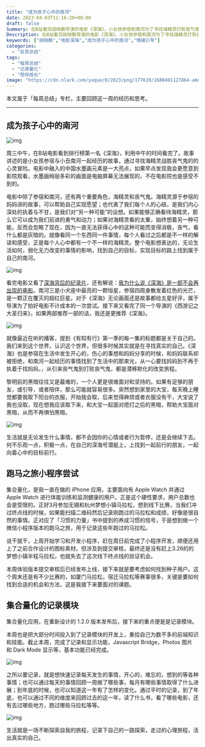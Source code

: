 ```yaml
---
title: "成为孩子心中的南河"
date: 2023-04-03T11:16:20+08:00
draft: false
Summary: 在B站看完田晓鹏导演的电影《深海》，小女孩参宿和南河为了寻找海精灵打败丧气鬼的冒险之旅。想到了家里的大宝，每天晚上睡觉都要让我取下阳台的衣服，一开始我会，后来觉得麻烦或者衣服没有干，即使大宝说了我也没取，现在想想是我错了，我应该取下来，成为孩子心中的南河，帮助大宝面对黑暗，以后也能从心底不再害怕黑暗。
Description: 在B站看完田晓鹏导演的电影《深海》，小女孩参宿和南河为了寻找海精灵打败丧气鬼的冒险之旅。想到了家里的大宝，每天晚上睡觉都要让我取下阳台的衣服，一开始我会，后来觉得麻烦或者衣服没有干，即使大宝说了我也没取，现在想想是我错了，我应该取下来，成为孩子心中的南河，帮助大宝面对黑暗，以后也能从心底不再害怕黑暗。
keywords: ["田晓鹏","电影深海","成为孩子心中的南河","情绪引导"]
categories:
  - "反思总结"
tags:
  - "每周总结"
  - "记录量化"
  - "陪伴成长"
image: "https://cdn.nlark.com/yuque/0/2023/png/177619/1680491127864-a6d44aa0-a456-40b5-aa60-62c744f9d88c.png"
---
```


本文属于「每周总结」专栏，主要回顾这一周的经历和思考。

---

## 成为孩子心中的南河

![img](https://cdn.nlark.com/yuque/0/2023/png/177619/1680491127864-a6d44aa0-a456-40b5-aa60-62c744f9d88c.png)

周三中午，在B站电影看到排行榜第一名《深海》，利用中午的时间看完了。故事讲述的是小女孩参宿与小丑南河一起经历的故事，通过寻找海精灵战胜丧气鬼的的心灵冒险。电影中融入的中国水墨画元素是一大亮点，如果早点发现我会更愿意到影院观看，水墨画绚丽多彩的画面是电脑屏幕无法展现的，不在电影院也是感受不到的。

电影中除了参宿和南河，还有两个重要角色，海精灵和丧气鬼。海精灵源于参宿的妈妈讲的故事，可以帮助自己实现愿望；也代表了我们每个人的心结，是我们内心深处的执着与不甘，是我们对“另一种可能”的设想。如果能够正确看待海精灵，那么它可以成为我们前进的勇气和动力；如果对海精灵看的太重，始终想着另一种可能，反而会忽略了现在，因为一直无法获得心中的这种可能而变得消极，丧气，看什么都是灰暗的。就像看同一个东西同一件事情，每个人看过之后都是不一样的解读和感受，正是每个人心中都有一个不一样的海精灵。整个电影想表达的，无论生活如何，弱化无力改变的事情的影响，找到自己的目标，实现目标的路上找到属于自己的南河。

![img](https://cdn.nlark.com/yuque/0/2023/jpeg/177619/1680485318278-485cc020-f3a8-4bfe-9a5c-23f784952a4a.jpeg)

看完电影又看了[深海背后的纪录片](https://www.bilibili.com/bangumi/play/ep731502)，还有解说：[我为什么说《深海》是一部不会再出现的电影](https://www.bilibili.com/video/BV1kA411r74z)。南河三是小犬座中最亮的一颗恒星，参宿四周身散发着红色的光芒，是一颗正在覆灭的超红巨星。对于《深海》无论画面还是故事都给五星好评，属于导演为了拍好电影不计成本的一次尝试。接下来又看完了同一个导演的《西游记之大圣归来》，如果两部推荐一部的话，我还是更推荐《深海》。

![img](https://cdn.nlark.com/yuque/0/2023/png/177619/1680486412993-ea063d21-6564-457d-8360-8e8a22604c6f.png)

就像最近在听的播客，提到《有知有行》第一季的每一集的标题都是关于自己的。我们来到这个世界，认识这个世界，但很多时候其实就是在寻找真实的自己。《深海》也是参宿在生活中发生开心的，伤心的事想和妈妈分享的时候，和妈妈联系却被拒绝，和南河一起经历的事情找到了生活中的那束光，从一心要找妈妈到不再于执着于找妈妈，，从引来丧气鬼到打败丧气鬼，都是潜移默化的改变旅程。

黎明前的黑暗往往又是最难的，一个人更是很难面对和坚持的。如果有足够的朋友，或引导，或者陪伴，那么可能就容易很多。突然想到家里的大宝，每天晚上睡觉都要我取下阳台的衣服，开始我会取，后来觉得麻烦或者衣服没有干，大宝说了我也没取，现在想我应该取下来，和大宝一起面对熄灯之后的黑暗，帮助大宝面对黑暗，从而不再惧怕黑暗。

![img](https://cdn.nlark.com/yuque/0/2023/jpeg/177619/1680488758428-a78b178a-18f0-4d9e-b559-9caae4108365.jpeg)

生活就是无论发生什么事情，都不会因你的心情或者行为暂停，还是会继续下去。何不乐观一点，积极一点，在自己的深海号潜艇上，上找到一起前行的朋友，一起向着心中的目标前行。

## 跑马之旅小程序尝试

集合量化，是我一直在做的 iPhone 应用，主要面向有 Apple Watch 并通过 Apple Watch 进行体能训练和监测健康的用户。正是这个硬性要求，用户总数也会是受限的。正好3月参加无锡和杭州梦想小镇马拉松，想到线下比赛，当我们冲过终点线的时候，如果能扫描二维码然后记录刚跑过的马拉松和成绩，好像是很自然的事情。正对应了「习惯的力量」书中提到的养成习惯的信号，于是想到做一个微信小程序版本的跑马之旅，用于记录这些年跑过的马拉松。

说干就干，上周开始学习和开发小程序，赶在周日前完成了小程序开发，顺便还用上了之前合作设计的图标素材。但涉及到提交审核，最终还是没有赶上3.26的的梦想小镇半程马拉松，也就失去了这次线下终点线的验证机会。

本周体验版本提交审核后已经发布上线，接下来就是要考虑如何找到种子用户。这个周末还是有不少比赛的，如厦门马拉松，宿迁马拉松等赛事很多，关键是要如何找到合适的机会和方法，这是我接下来要面对的课题。

## 集合量化的记录模块

集合量化应用，在重新设计的 1.2.0 版本发布后，接下来的重点便是是记录模块。

本周也是把大部分时间投入到了记录模块的开发上，重拾自己为数不多的前端知识和技能。截止本周，完成了记录和显示功能，Javascript Bridge，Photos 图片 和 Dark Mode 显示等，基本功能已经完成。

![img](https://cdn.nlark.com/yuque/0/2023/png/177619/1680491086432-24338eb3-0e68-4280-a52d-94d628d08d7b.png)

之所以要记录，就是想快速记录每天发生的事情，开心的，难忘的，想到的等各种事情；也可以通过每天的事情回顾一周做了哪些事，每月有哪些事情取得了什么进展；到年底的时候，也可以知道这一年有了怎样的变化。通过平时的记录，到了年底，也可以通过不同的维度来回顾过去的这一年，读了什么书，看了哪些电影，还有去过哪些地方，跑过哪些马拉松等等。

![img](https://cdn.nlark.com/yuque/0/2023/jpeg/177619/1680491658405-01777559-3beb-48ac-97ea-4b0b0831028a.jpeg)

生活就是一场不断探索自我的旅程，记录下自己的一路探索，走过的心理旅程，活出真实的自己。